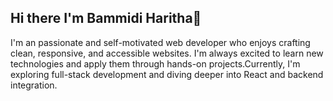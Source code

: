 ## Hi there I'm Bammidi Haritha👋
I'm an passionate and self-motivated web developer who enjoys crafting clean, responsive, and accessible websites. I'm always excited to learn new technologies and apply them through hands-on projects.Currently, I'm exploring full-stack development and diving deeper into React and backend integration.

<!--
**Haritha790/Haritha790** is a ✨ _special_ ✨ repository because its `README.md` (this file) appears on your GitHub profile.

Here are some ideas to get you started:

- 🔭 I’m currently working on ...
- 🌱 I’m currently learning ...
- 👯 I’m looking to collaborate on ...
- 🤔 I’m looking for help with ...
- 💬 Ask me about ...
- 📫 How to reach me: ...
- 😄 Pronouns: ...
- ⚡ Fun fact: ...
-->
